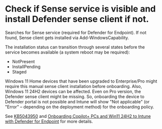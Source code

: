 # Check if Sense service is visible and install Defender sense client if not.

Searches for Sense service (required for Defender for Endpoint). If not found, Sense client gets installed via Add-WindowsCapability.

The installation status can transition through several states before the service becomes available (a system reboot may be required):
- NotPresent
- InstallPending
- Staged

Windows 11 Home devices that have been upgraded to Enterprise/Pro might require this manual sense client installation before onboarding. Also, Windows 11 24H2 devices can be affected. Even on Pro version, the Defender sense client might be missing. So, onboarding the device to Defender portal is not possible and Intune will show "Not applicable" (or "Error" – depending on the deployment method) for the onboarding policy.

See [KB5043950](https://support.microsoft.com/en-us/topic/kb5043950-microsoft-defender-for-endpoint-known-issue-2fd719b6-8c26-469f-99fe-832eb1b702d7) and [Onboarding Copilot+ PCs and Win11 24H2 to Intune with Defender for Endpoint](https://www.manage-everything.cloud/post/onboarding-copilot-pcs-to-intune-with-defender-for-endpoint) for more details.